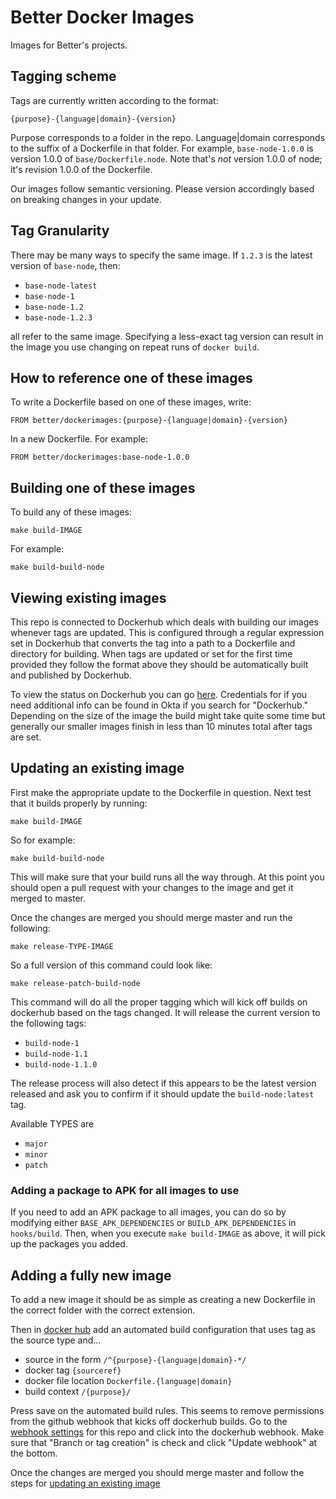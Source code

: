 # Better Docker Images

Images for Better's projects.

## Tagging scheme

Tags are currently written according to the format:

```
{purpose}-{language|domain}-{version}
```

Purpose corresponds to a folder in the repo. Language|domain corresponds
to the suffix of a Dockerfile in that folder. For example,
`base-node-1.0.0` is version 1.0.0 of `base/Dockerfile.node`. Note
that's _not_ version 1.0.0 of node; it's revision 1.0.0 of the
Dockerfile.

Our images follow semantic versioning. Please version accordingly based on
breaking changes in your update.

## Tag Granularity

There may be many ways to specify the same image. If `1.2.3` is the latest
version of `base-node`, then:

- `base-node-latest`
- `base-node-1`
- `base-node-1.2`
- `base-node-1.2.3`

all refer to the same image. Specifying a less-exact tag version can
result in the image you use changing on repeat runs of `docker build`.

## How to reference one of these images

To write a Dockerfile based on one of these images, write:

`FROM better/dockerimages:{purpose}-{language|domain}-{version}`

In a new Dockerfile. For example:

`FROM better/dockerimages:base-node-1.0.0`

## Building one of these images

To build any of these images:

`make build-IMAGE`

For example:

`make build-build-node`

## Viewing existing images

This repo is connected to Dockerhub which deals with building our images
whenever tags are updated. This is configured through a regular
expression set in Dockerhub that converts the tag into a path to a
Dockerfile and directory for building. When tags are updated or set for
the first time provided they follow the format above they should be
automatically built and published by Dockerhub.

To view the status on Dockerhub you can go [here](https://hub.docker.com/repository/docker/better/dockerimages).
Credentials for if you need additional info can be found in Okta if you
search for "Dockerhub." Depending on the size of the image the build
might take quite some time but generally our smaller images finish in
less than 10 minutes total after tags are set.

## Updating an existing image

First make the appropriate update to the Dockerfile in question. Next
test that it builds properly by running:

`make build-IMAGE`

So for example:

`make build-build-node`

This will make sure that your build runs all the way through. At this
point you should open a pull request with your changes to the image and
get it merged to master.

Once the changes are merged you should merge master and run the
following:

`make release-TYPE-IMAGE`

So a full version of this command could look like:

`make release-patch-build-node`

This command will do all the proper tagging which will kick off builds
on dockerhub based on the tags changed. It will release the current
version to the following tags:

- `build-node-1`
- `build-node-1.1`
- `build-node-1.1.0`

The release process will also detect if this appears to be the latest
version released and ask you to confirm if it should update the `build-node:latest` tag.

Available TYPES are

- `major`
- `minor`
- `patch`

### Adding a package to APK for all images to use

If you need to add an APK package to all images, you can do so by modifying
either `BASE_APK_DEPENDENCIES` or `BUILD_APK_DEPENDENCIES` in `hooks/build`.
Then, when you execute `make build-IMAGE` as above, it will pick up the packages
you added.

## Adding a fully new image

To add a new image it should be as simple as creating a new Dockerfile
in the correct folder with the correct extension.

Then in [docker hub](https://hub.docker.com/repository/docker/better/dockerimages/builds)
add an automated build configuration that uses tag as the source type and...
* source in the form `/^{purpose}-{language|domain}-*/`
* docker tag `{sourceref}`
* docker file location `Dockerfile.{language|domain}`
* build context `/{purpose}/`

Press save on the automated build rules. This seems to remove
permissions from the github webhook that kicks off dockerhub builds. Go
to the [webhook settings](https://github.com/better/dockerimages/settings/hooks)
for this repo and click into the dockerhub webhook. Make sure that
"Branch or tag creation" is check and click "Update webhook" at the
bottom.

Once the changes are merged you should merge master and follow the steps for [updating an existing image](#updating-an-existing-image)

